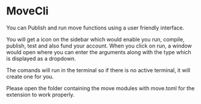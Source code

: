 # MoveCli 

You can Publish and run move functions using a user friendly interface.

You will get a icon on the sidebar which would enable you run, compile, publish, test and also fund your account.
When you click on run, a window would open where you can enter the arguments along with the type which is displayed as a dropdown.

The comands will run in the terminal so if there is no active terminal, it will create one for you.

Please open the folder containing the move modules with move.toml for the extension to work properly.



